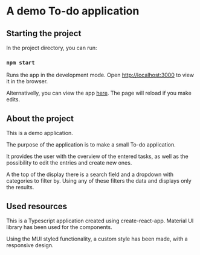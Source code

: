 # A demo To-do application

## Starting the project

In the project directory, you can run:

### `npm start`

Runs the app in the development mode.
Open [http://localhost:3000](http://localhost:3000) to view it in the browser.

Alternativelly, you can view the app [here](https://todo-app-cyan-six-12.vercel.app/).
The page will reload if you make edits.

## About the project

This is a demo application.

The purpose of the application is to make a small To-do application.

It provides the user with the overview of the entered tasks, as well as the possibility to edit the entries and create new ones.

A the top of the display there is a search field and a dropdown with categories to filter by. Using any of these filters the data and displays only the results.

## Used resources

This is a Typescript application created using create-react-app. Material UI library has been used for the components.

Using the MUI styled functionality, a custom style has been made, with a responsive design.
